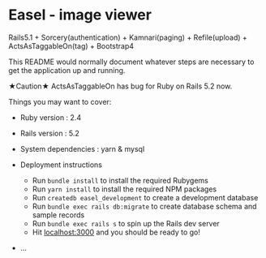# Easel - image viewer

Rails5.1 + Sorcery(authentication) + Kamnari(paging) + Refile(upload) + ActsAsTaggableOn(tag) + Bootstrap4

This README would normally document whatever steps are necessary to get the
application up and running.

★Caution★ ActsAsTaggableOn has bug for Ruby on Rails 5.2 now.

Things you may want to cover:

* Ruby version : 2.4
* Rails version : 5.2
* System dependencies : yarn & mysql
* Deployment instructions
  - Run `bundle install` to install the required Rubygems
  - Run `yarn install` to install the required NPM packages
  - Run `createdb easel_development` to create a development database
  - Run `bundle exec rails db:migrate` to create database schema and sample records
  - Run `bundle exec rails s` to spin up the Rails dev server
  - Hit [localhost:3000](http://localhost:3000/) and you should be ready to go!

* ...
